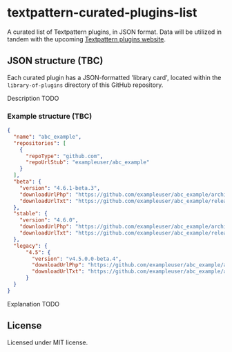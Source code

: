# textpattern-curated-plugins-list

A curated list of Textpattern plugins, in JSON format. Data will be utilized in tandem with the upcoming [Textpattern plugins website](https://github.com/textpattern/textpattern-plugins-website).

## JSON structure (TBC)

Each curated plugin has a JSON-formatted 'library card', located within the `library-of-plugins` directory of this GitHub repository.

Description TODO

### Example structure (TBC)

```JSON
{
  "name": "abc_example",
  "repositories": [
    {
      "repoType": "github.com",
      "repoUrlStub": "exampleuser/abc_example"
    }
  ],
  "beta": {
    "version": "4.6.1-beta.3",
    "downloadUrlPhp": "https://github.com/exampleuser/abc_example/archive/4.6.1-beta.3.zip",
    "downloadUrlTxt": "https://github.com/exampleuser/abc_example/releases/download/4.6.1-beta.3/abc_example_v4.6.1-beta.3_zip.txt"
  },
  "stable": {
    "version": "4.6.0",
    "downloadUrlPhp": "https://github.com/exampleuser/abc_example/archive/4.6.0.zip",
    "downloadUrlTxt": "https://github.com/exampleuser/abc_example/releases/download/4.6.0/abc_example_v4.6.0_zip.txt"
  },
  "legacy": {
      "4.5": {
        "version": "v4.5.0.0-beta.4",
        "downloadUrlPhp": "https://github.com/exampleuser/abc_example/archive/v4.5.0.0-beta.4.tar.gz",
        "downloadUrlTxt": "https://github.com/exampleuser/abc_example/archive/v4.5.0.0-beta.4.zip"
      }
  }
}
```

Explanation TODO

## License

Licensed under MIT license.
